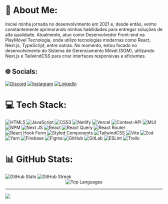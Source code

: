 # 💫 About Me:
Iniciei minha jornada no desenvolvimento em 2021 e, desde então, venho constantemente aprimorando minhas habilidades para entregar soluções de alta qualidade. Atualmente, atuo como Desenvolvedor Front-end na PlayMóvel Tecnologia, onde utilizo tecnologias modernas como React, Next.js, TypeScript, entre outras. No momento, estou focado no desenvolvimento do Sistema de Gerenciamento Móvel (SGM), utilizando Next.js e TailwindCSS para criar interfaces responsivas e eficientes.

## 🌐 Socials:
[![Discord](https://img.shields.io/badge/Discord-%237289DA.svg?logo=discord&logoColor=white)](https://discord.gg/_buckz) [![Instagram](https://img.shields.io/badge/Instagram-%23E4405F.svg?logo=Instagram&logoColor=white)](https://instagram.com/__buuckz) [![LinkedIn](https://img.shields.io/badge/LinkedIn-%230077B5.svg?logo=linkedin&logoColor=white)](https://linkedin.com/in/devjpedro9) 

# 💻 Tech Stack:
![HTML5](https://img.shields.io/badge/html5-%23E34F26.svg?style=for-the-badge&logo=html5&logoColor=white) ![JavaScript](https://img.shields.io/badge/javascript-%23323330.svg?style=for-the-badge&logo=javascript&logoColor=%23F7DF1E) ![CSS3](https://img.shields.io/badge/css3-%231572B6.svg?style=for-the-badge&logo=css3&logoColor=white) ![Netlify](https://img.shields.io/badge/netlify-%23000000.svg?style=for-the-badge&logo=netlify&logoColor=#00C7B7) ![Vercel](https://img.shields.io/badge/vercel-%23000000.svg?style=for-the-badge&logo=vercel&logoColor=white) ![Context-API](https://img.shields.io/badge/Context--Api-000000?style=for-the-badge&logo=react) ![MUI](https://img.shields.io/badge/MUI-%230081CB.svg?style=for-the-badge&logo=mui&logoColor=white) ![NPM](https://img.shields.io/badge/NPM-%23CB3837.svg?style=for-the-badge&logo=npm&logoColor=white) ![Next JS](https://img.shields.io/badge/Next-black?style=for-the-badge&logo=next.js&logoColor=white) ![React](https://img.shields.io/badge/react-%2320232a.svg?style=for-the-badge&logo=react&logoColor=%2361DAFB) ![React Query](https://img.shields.io/badge/-React%20Query-FF4154?style=for-the-badge&logo=react%20query&logoColor=white) ![React Router](https://img.shields.io/badge/React_Router-CA4245?style=for-the-badge&logo=react-router&logoColor=white) ![React Hook Form](https://img.shields.io/badge/React%20Hook%20Form-%23EC5990.svg?style=for-the-badge&logo=reacthookform&logoColor=white) ![Styled Components](https://img.shields.io/badge/styled--components-DB7093?style=for-the-badge&logo=styled-components&logoColor=white) ![TailwindCSS](https://img.shields.io/badge/tailwindcss-%2338B2AC.svg?style=for-the-badge&logo=tailwind-css&logoColor=white) ![Vite](https://img.shields.io/badge/vite-%23646CFF.svg?style=for-the-badge&logo=vite&logoColor=white) ![Zod](https://img.shields.io/badge/zod-%233068b7.svg?style=for-the-badge&logo=zod&logoColor=white) ![Yarn](https://img.shields.io/badge/yarn-%232C8EBB.svg?style=for-the-badge&logo=yarn&logoColor=white) ![Firebase](https://img.shields.io/badge/firebase-a08021?style=for-the-badge&logo=firebase&logoColor=ffcd34) ![Figma](https://img.shields.io/badge/figma-%23F24E1E.svg?style=for-the-badge&logo=figma&logoColor=white) ![GitHub](https://img.shields.io/badge/github-%23121011.svg?style=for-the-badge&logo=github&logoColor=white) ![GitLab](https://img.shields.io/badge/gitlab-%23181717.svg?style=for-the-badge&logo=gitlab&logoColor=white) ![ESLint](https://img.shields.io/badge/ESLint-4B3263?style=for-the-badge&logo=eslint&logoColor=white) ![Trello](https://img.shields.io/badge/Trello-%23026AA7.svg?style=for-the-badge&logo=Trello&logoColor=white)
# 📊 GitHub Stats:

 <div>
    <div>
    <img src="https://github-readme-stats.vercel.app/api?username=devjpedro&theme=dark&hide_border=false&include_all_commits=true&count_private=true" alt="GitHub Stats"/>
    <img src="https://github-readme-streak-stats.herokuapp.com/?user=devjpedro&theme=dark&hide_border=false" alt="GitHub Streak"/>
    </div>
   <div align=center>
    <img src="https://github-readme-stats.vercel.app/api/top-langs/?username=devjpedro&theme=dark&hide_border=false&include_all_commits=true&count_private=true&layout=compact" alt="Top Languages"/>
   </div>
 </div>



---
[![](https://visitcount.itsvg.in/api?id=devjpedro&icon=1&color=6)](https://visitcount.itsvg.in)

<!-- Proudly created with GPRM ( https://gprm.itsvg.in ) -->
